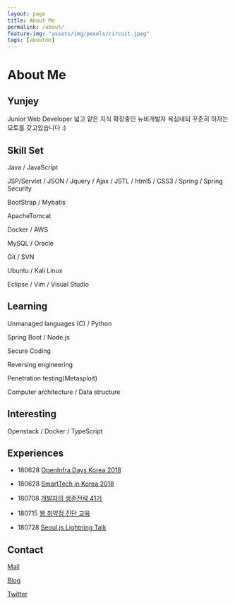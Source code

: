 ```yaml
---
layout: page
title: About Me
permalink: /about/
feature-img: "assets/img/pexels/circuit.jpeg"
tags: [aboutme]
---
```


# About Me

## Yunjey

Junior Web Developer
넓고 얕은 지식 확장중인 뉴비개발자
욕심내되 꾸준히 하자는 모토를 갖고있습니다 :)


## Skill Set

Java / JavaScript    

JSP/Servlet / JSON / Jquery / Ajax / JSTL /  html5 / CSS3 / Spring / Spring Security     

BootStrap / Mybatis 

ApacheTomcat 

Docker / AWS

MySQL / Oracle

Git / SVN 

Ubuntu / Kali Linux 

Eclipse / Vim / Visual Studio



## Learning

Unmanaged languages (C) / Python

Spring Boot / Node.js

Secure Coding

Reversing engineering     

Penetration testing(Metasploit)   

Computer architecture / Data structure



## Interesting

Openstack / Docker / TypeScript


## Experiences

* 180628 [OpenInfra Days Korea 2018](https://www.openinfradays.kr/)

* 180628 [SmartTech in Korea 2018](http://www.smarttechshow.co.kr/)

* 180708 [개발자의 생존전략 41기](https://onoffmix.com/event/139310)

* 180715 [웹 취약점 진단 교육]()

* 180728 [Seoul.js Lightning Talk]()


## Contact
[Mail](sehajyang@gmail.com)

[Blog](https://yunjey0.github.io/)

[Twitter](https://twitter.com/yunjey0)


